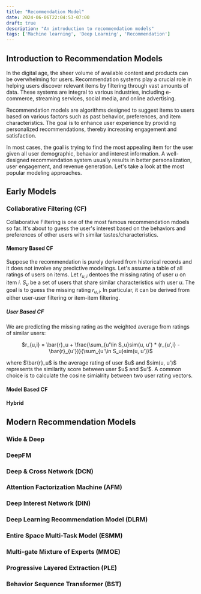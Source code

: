 ```yaml
---
title: "Recommendation Model"
date: 2024-06-06T22:04:53-07:00
draft: true
description: "An introduction to recommendation models"
tags: ['Machine learning', 'Deep Learning', 'Recommendation']
---
```


<!--more-->

## Introduction to Recommendation Models

In the digital age, the sheer volume of available content and products can be overwhelming for users. Recommendation systems play a crucial role in helping users discover relevant items by filtering through vast amounts of data. These systems are integral to various industries, including e-commerce, streaming services, social media, and online advertising.

Recommendation models are algorithms designed to suggest items to users based on various factors such as past behavior, preferences, and item characteristics. The goal is to enhance user experience by providing personalized recommendations, thereby increasing engagement and satisfaction.

In most cases, the goal is trying to find the most appealing item for the user given all user demographic, behavior and interest information. A well-designed recommendation system usually results in better personalization, user engagement, and revenue generation. Let's take a look at the most popular modeling approaches.

## Early Models

### Collaborative Filtering (CF)

Collaborative Filtering is one of the most famous recommendation mdoels so far. It's about to guess the user's interest based on the behaviors and preferences of other users with similar tastes/characteristics.

#### Memory Based CF
Suppose the recommendation is purely derived from historical records and it does not involve any predictive modelings. Let's assume a table of all ratings of users on items. Let $r_{u,i}$ dentoes the missing rating of user $u$ on item $i$. $S_u$ be a set of users that share similar characteristics with user $u$. The goal is to guess the missing rating $r_{u,i}$. In particular, it can be derived from either user-user filtering or item-item filtering.
##### User Based CF
We are predicting the missing rating as the weighted average from ratings of similar users:
<p align="center">
$r_{u,i} = \bar{r}_u + \frac{\sum_{u'\in S_u}sim(u, u') * (r_{u',i} - \bar{r}_{u'})}{\sum_{u'\in S_u}sim(u, u')}$
<p>
where $\bar{r}_u$ is the average rating of user $u$ and $sim(u, u')$ represents the similarity score between user $u$ and $u'$. A common choice is to calculate the cosine simialrity between two user rating vectors.

#### Model Based CF

#### Hybrid

## Modern Recommendation Models

### Wide & Deep

### DeepFM

### Deep & Cross Network (DCN)

### Attention Factorization Machine (AFM)

### Deep Interest Network (DIN)

### Deep Learning Recommendation Model (DLRM)

### Entire Space Multi-Task Model (ESMM)

### Multi-gate Mixture of Experts (MMOE)

### Progressive Layered Extraction (PLE)

### Behavior Sequence Transformer (BST)
